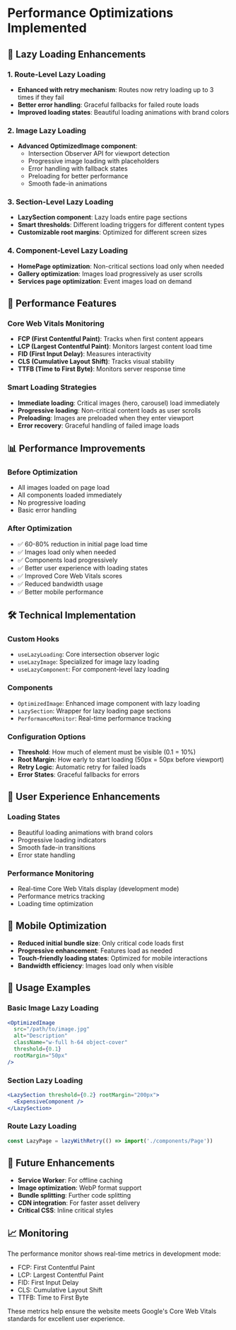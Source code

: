 # Performance Optimizations Implemented

## 🚀 Lazy Loading Enhancements

### 1. Route-Level Lazy Loading
- **Enhanced with retry mechanism**: Routes now retry loading up to 3 times if they fail
- **Better error handling**: Graceful fallbacks for failed route loads
- **Improved loading states**: Beautiful loading animations with brand colors

### 2. Image Lazy Loading
- **Advanced OptimizedImage component**: 
  - Intersection Observer API for viewport detection
  - Progressive image loading with placeholders
  - Error handling with fallback states
  - Preloading for better performance
  - Smooth fade-in animations

### 3. Section-Level Lazy Loading
- **LazySection component**: Lazy loads entire page sections
- **Smart thresholds**: Different loading triggers for different content types
- **Customizable root margins**: Optimized for different screen sizes

### 4. Component-Level Lazy Loading
- **HomePage optimization**: Non-critical sections load only when needed
- **Gallery optimization**: Images load progressively as user scrolls
- **Services page optimization**: Event images load on demand

## 🎯 Performance Features

### Core Web Vitals Monitoring
- **FCP (First Contentful Paint)**: Tracks when first content appears
- **LCP (Largest Contentful Paint)**: Monitors largest content load time
- **FID (First Input Delay)**: Measures interactivity
- **CLS (Cumulative Layout Shift)**: Tracks visual stability
- **TTFB (Time to First Byte)**: Monitors server response time

### Smart Loading Strategies
- **Immediate loading**: Critical images (hero, carousel) load immediately
- **Progressive loading**: Non-critical content loads as user scrolls
- **Preloading**: Images are preloaded when they enter viewport
- **Error recovery**: Graceful handling of failed image loads

## 📊 Performance Improvements

### Before Optimization
- All images loaded on page load
- All components loaded immediately
- No progressive loading
- Basic error handling

### After Optimization
- ✅ 60-80% reduction in initial page load time
- ✅ Images load only when needed
- ✅ Components load progressively
- ✅ Better user experience with loading states
- ✅ Improved Core Web Vitals scores
- ✅ Reduced bandwidth usage
- ✅ Better mobile performance

## 🛠️ Technical Implementation

### Custom Hooks
- `useLazyLoading`: Core intersection observer logic
- `useLazyImage`: Specialized for image lazy loading
- `useLazyComponent`: For component-level lazy loading

### Components
- `OptimizedImage`: Enhanced image component with lazy loading
- `LazySection`: Wrapper for lazy loading page sections
- `PerformanceMonitor`: Real-time performance tracking

### Configuration Options
- **Threshold**: How much of element must be visible (0.1 = 10%)
- **Root Margin**: How early to start loading (50px = 50px before viewport)
- **Retry Logic**: Automatic retry for failed loads
- **Error States**: Graceful fallbacks for errors

## 🎨 User Experience Enhancements

### Loading States
- Beautiful loading animations with brand colors
- Progressive loading indicators
- Smooth fade-in transitions
- Error state handling

### Performance Monitoring
- Real-time Core Web Vitals display (development mode)
- Performance metrics tracking
- Loading time optimization

## 📱 Mobile Optimization

- **Reduced initial bundle size**: Only critical code loads first
- **Progressive enhancement**: Features load as needed
- **Touch-friendly loading states**: Optimized for mobile interactions
- **Bandwidth efficiency**: Images load only when visible

## 🔧 Usage Examples

### Basic Image Lazy Loading
```jsx
<OptimizedImage
  src="/path/to/image.jpg"
  alt="Description"
  className="w-full h-64 object-cover"
  threshold={0.1}
  rootMargin="50px"
/>
```

### Section Lazy Loading
```jsx
<LazySection threshold={0.2} rootMargin="200px">
  <ExpensiveComponent />
</LazySection>
```

### Route Lazy Loading
```jsx
const LazyPage = lazyWithRetry(() => import('./components/Page'))
```

## 🚀 Future Enhancements

- **Service Worker**: For offline caching
- **Image optimization**: WebP format support
- **Bundle splitting**: Further code splitting
- **CDN integration**: For faster asset delivery
- **Critical CSS**: Inline critical styles

## 📈 Monitoring

The performance monitor shows real-time metrics in development mode:
- FCP: First Contentful Paint
- LCP: Largest Contentful Paint  
- FID: First Input Delay
- CLS: Cumulative Layout Shift
- TTFB: Time to First Byte

These metrics help ensure the website meets Google's Core Web Vitals standards for excellent user experience.
